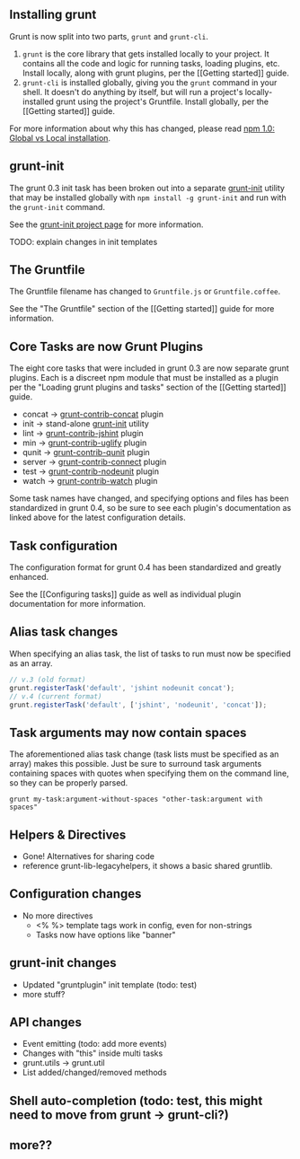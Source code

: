 ## Installing grunt
Grunt is now split into two parts, `grunt` and `grunt-cli`.

1. `grunt` is the core library that gets installed locally to your project. It contains all the code and logic for running tasks, loading plugins, etc. Install locally, along with grunt plugins, per the [[Getting started]] guide.
1. `grunt-cli` is installed globally, giving you the `grunt` command in your shell. It doesn't do anything by itself, but will run a project's locally-installed grunt using the project's Gruntfile. Install globally, per the [[Getting started]] guide.

For more information about why this has changed, please read [npm 1.0: Global vs Local installation](http://blog.nodejs.org/2011/03/23/npm-1-0-global-vs-local-installation).

## grunt-init
The grunt 0.3 init task has been broken out into a separate [grunt-init](/gruntjs/grunt-init) utility that may be installed globally with `npm install -g grunt-init` and run with the `grunt-init` command.

See the [grunt-init project page](/gruntjs/grunt-init) for more information.

TODO: explain changes in init templates

## The Gruntfile
The Gruntfile filename has changed to `Gruntfile.js` or `Gruntfile.coffee`.

See the "The Gruntfile" section of the [[Getting started]] guide for more information.

## Core Tasks are now Grunt Plugins
The eight core tasks that were included in grunt 0.3 are now separate grunt plugins. Each is a discreet npm module that must be installed as a plugin per the "Loading grunt plugins and tasks" section of the [[Getting started]] guide.

* concat → [grunt-contrib-concat](/gruntjs/grunt-contrib-concat) plugin
* init → stand-alone [grunt-init](/gruntjs/grunt-init) utility
* lint → [grunt-contrib-jshint](/gruntjs/grunt-contrib-jshint) plugin
* min → [grunt-contrib-uglify](/gruntjs/grunt-contrib-uglify) plugin
* qunit → [grunt-contrib-qunit](/gruntjs/grunt-contrib-qunit) plugin
* server → [grunt-contrib-connect](/gruntjs/grunt-contrib-connect) plugin
* test → [grunt-contrib-nodeunit](/gruntjs/grunt-contrib-nodeunit) plugin
* watch → [grunt-contrib-watch](/gruntjs/grunt-contrib-watch) plugin

Some task names have changed, and specifying options and files has been standardized in grunt 0.4, so be sure to see each plugin's documentation as linked above for the latest configuration details.

## Task configuration
The configuration format for grunt 0.4 has been standardized and greatly enhanced.

See the [[Configuring tasks]] guide as well as individual plugin documentation for more information.

## Alias task changes
When specifying an alias task, the list of tasks to run must now be specified as an array.

```js
// v.3 (old format)
grunt.registerTask('default', 'jshint nodeunit concat');
// v.4 (current format)
grunt.registerTask('default', ['jshint', 'nodeunit', 'concat']);
```

## Task arguments may now contain spaces
The aforementioned alias task change (task lists must be specified as an array) makes this possible. Just be sure to surround task arguments containing spaces with quotes when specifying them on the command line, so they can be properly parsed.

```shell
grunt my-task:argument-without-spaces "other-task:argument with spaces"
```



## Helpers & Directives
* Gone! Alternatives for sharing code
* reference grunt-lib-legacyhelpers, it shows a basic shared gruntlib.


## Configuration changes
* No more directives
  * <% %> template tags work in config, even for non-strings
  * Tasks now have options like "banner"


## grunt-init changes
* Updated "gruntplugin" init template (todo: test)
* more stuff?


## API changes
* Event emitting (todo: add more events)
* Changes with "this" inside multi tasks
* grunt.utils -> grunt.util
* List added/changed/removed methods


## Shell auto-completion (todo: test, this might need to move from grunt -> grunt-cli?)


## more??